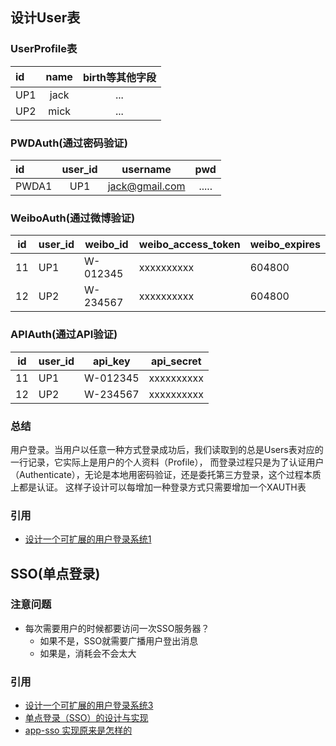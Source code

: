 ## 设计User表
### UserProfile表
| id| name | birth等其他字段 |
| :---------    | :----: |:----: |
| UP1 | jack | ...|
| UP2 | mick | ...|

### PWDAuth(通过密码验证)
|id|user_id|username|pwd|
| :--| :----: |:----: |:----: |
|PWDA1|UP1|jack@gmail.com|.....|

### WeiboAuth(通过微博验证)
|id | user_id | weibo_id | weibo_access_token | weibo_expires
|---|---------|----------|--------------------|---------------
|11 | UP1      | W-012345 | xxxxxxxxxx         | 604800
|12 | UP2      | W-234567 | xxxxxxxxxx         | 604800

### APIAuth(通过API验证)
|id | user_id | api_key | api_secret | 
|---|---------|----------|-----------|
|11 | UP1      | W-012345 | xxxxxxxxxx|
|12 | UP2      | W-234567 | xxxxxxxxxx|

### 总结
用户登录。当用户以任意一种方式登录成功后，我们读取到的总是Users表对应的一行记录，它实际上是用户的个人资料（Profile），
而登录过程只是为了认证用户（Authenticate），无论是本地用密码验证，还是委托第三方登录，这个过程本质上都是认证。
这样子设计可以每增加一种登录方式只需要增加一个XAUTH表

### 引用
- [设计一个可扩展的用户登录系统1](https://www.liaoxuefeng.com/article/001437480923144e567335658cc4015b38a595bb006aa51000)

## SSO(单点登录)

### 注意问题
- 每次需要用户的时候都要访问一次SSO服务器？
  - 如果不是，SSO就需要广播用户登出消息
  - 如果是，消耗会不会太大

### 引用
- [设计一个可扩展的用户登录系统3](https://www.liaoxuefeng.com/article/00146129217054923f7784c57134669986a8875c10e135e000)
- [单点登录（SSO）的设计与实现](https://ken.io/note/sso-design-implement)
- [app-sso 实现原来是怎样的](https://www.zhihu.com/question/22992471/answer/65164090)

